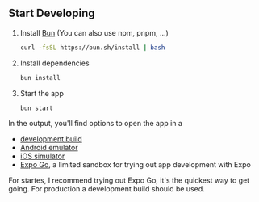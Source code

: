 ## Start Developing

1. Install [Bun](https://bun.sh/) (You can also use npm, pnpm, ...)
   ```bash
   curl -fsSL https://bun.sh/install | bash
   ```
2. Install dependencies

   ```bash
   bun install
   ```

3. Start the app

   ```bash
   bun start
   ```

In the output, you'll find options to open the app in a

- [development build](https://docs.expo.dev/develop/development-builds/introduction/)
- [Android emulator](https://docs.expo.dev/workflow/android-studio-emulator/)
- [iOS simulator](https://docs.expo.dev/workflow/ios-simulator/)
- [Expo Go](https://expo.dev/go), a limited sandbox for trying out app development with Expo

For startes, I recommend trying out Expo Go, it's the quickest way to get going. For production a development build should be used.
